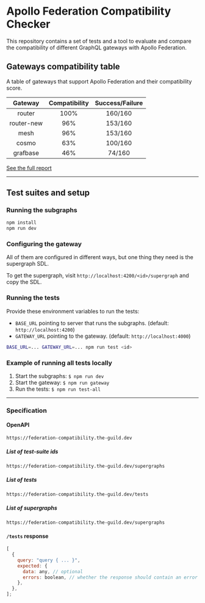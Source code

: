 # Apollo Federation Compatibility Checker

This repository contains a set of tests and a tool to evaluate and compare the compatibility of different GraphQL gateways with Apollo Federation.

## Gateways compatibility table

A table of gateways that support Apollo Federation and their compatibility score.

<!-- gateways:start -->

|  Gateway   | Compatibility | Success/Failure |
| :--------: | :-----------: | :-------------: |
|   router   |     100%      |     160/160     |
| router-new |      96%      |     153/160     |
|    mesh    |      96%      |     153/160     |
|   cosmo    |      63%      |     100/160     |
|  grafbase  |      46%      |     74/160      |

<!-- gateways:end -->

[See the full report](./gateways/summary.md)

---

## Test suites and setup

### Running the subgraphs

```bash
npm install
npm run dev
```

### Configuring the gateway

All of them are configured in different ways, but one thing they need is the supergraph SDL.

To get the supergraph, visit `http://localhost:4200/<id>/supergraph` and copy the SDL.

### Running the tests

Provide these environment variables to run the tests:

- `BASE_URL` pointing to server that runs the subgraphs. (default: `http://localhost:4200`)
- `GATEWAY_URL` pointing to the gateway. (default: `http://localhost:4000`)

```bash
BASE_URL=... GATEWAY_URL=... npm run test <id>
```

### Example of running all tests locally

1. Start the subgraphs: `$ npm run dev`
2. Start the gateway: `$ npm run gateway`
3. Run the tests: `$ npm run test-all`

---

### Specification

#### OpenAPI

```
https://federation-compatibility.the-guild.dev
```

##### List of test-suite ids

```
https://federation-compatibility.the-guild.dev/supergraphs
```

##### List of tests

```
https://federation-compatibility.the-guild.dev/tests
```

##### List of supergraphs

```
https://federation-compatibility.the-guild.dev/supergraphs
```

#### `/tests` response

```js
[
  {
    query: "query { ... }",
    expected: {
      data: any, // optional
      errors: boolean, // whether the response should contain an error (default: false, optional)
    },
  },
];
```
